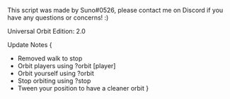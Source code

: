 This script was made by Suno#0526, please contact me on Discord if you have any questions or concerns! :)

Universal Orbit Edition: 2.0

Update Notes {
  * Removed walk to stop
  * Orbit players using ?orbit [player]
  * Orbit yourself using ?orbit
  * Stop orbiting using ?stop
  * Tween your position to have a cleaner orbit
}
